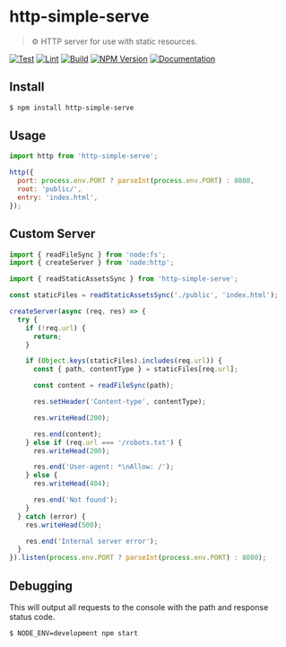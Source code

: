 # http-simple-serve

> ⚙️ HTTP server for use with static resources.

[![Test](https://github.com/neogeek/http-simple-serve/actions/workflows/test.workflow.yml/badge.svg)](https://github.com/neogeek/http-simple-serve/actions/workflows/test.workflow.yml)
[![Lint](https://github.com/neogeek/http-simple-serve/actions/workflows/lint.workflow.yml/badge.svg)](https://github.com/neogeek/http-simple-serve/actions/workflows/lint.workflow.yml)
[![Build](https://github.com/neogeek/http-simple-serve/actions/workflows/build.workflow.yml/badge.svg)](https://github.com/neogeek/http-simple-serve/actions/workflows/build.workflow.yml)
[![NPM Version](http://img.shields.io/npm/v/http-simple-serve.svg?style=flat)](https://www.npmjs.org/package/http-simple-serve)
[![Documentation](https://doxdox.org/images/badge-flat.svg)](https://doxdox.org/)

## Install

```bash
$ npm install http-simple-serve
```

## Usage

```javascript
import http from 'http-simple-serve';

http({
  port: process.env.PORT ? parseInt(process.env.PORT) : 8080,
  root: 'public/',
  entry: 'index.html',
});
```

## Custom Server

```javascript
import { readFileSync } from 'node:fs';
import { createServer } from 'node:http';

import { readStaticAssetsSync } from 'http-simple-serve';

const staticFiles = readStaticAssetsSync('./public', 'index.html');

createServer(async (req, res) => {
  try {
    if (!req.url) {
      return;
    }

    if (Object.keys(staticFiles).includes(req.url)) {
      const { path, contentType } = staticFiles[req.url];

      const content = readFileSync(path);

      res.setHeader('Content-type', contentType);

      res.writeHead(200);

      res.end(content);
    } else if (req.url === '/robots.txt') {
      res.writeHead(200);

      res.end('User-agent: *\nAllow: /');
    } else {
      res.writeHead(404);

      res.end('Not found');
    }
  } catch (error) {
    res.writeHead(500);

    res.end('Internal server error');
  }
}).listen(process.env.PORT ? parseInt(process.env.PORT) : 8080);
```

## Debugging

This will output all requests to the console with the path and response status code.

```bash
$ NODE_ENV=development npm start
```
